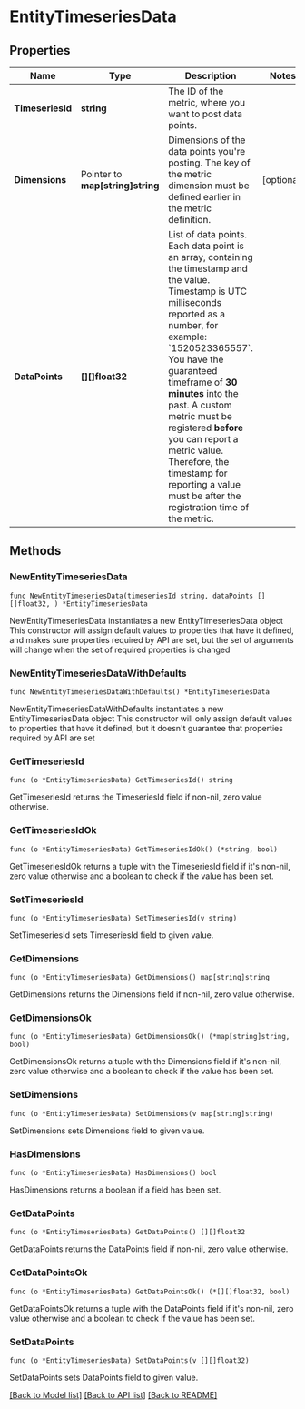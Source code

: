 # EntityTimeseriesData

## Properties

Name | Type | Description | Notes
------------ | ------------- | ------------- | -------------
**TimeseriesId** | **string** | The ID of the metric, where you want to post data points. | 
**Dimensions** | Pointer to **map[string]string** | Dimensions of the data points you&#39;re posting.   The key of the metric dimension must be defined earlier in the metric definition. | [optional] 
**DataPoints** | **[][]float32** | List of data points.   Each data point is an array, containing the timestamp and the value.   Timestamp is UTC milliseconds reported as a number, for example: &#x60;1520523365557&#x60;.   You have the guaranteed timeframe of **30 minutes** into the past.   A custom metric must be registered **before** you can report a metric value. Therefore, the timestamp for reporting a value must be after the registration time of the metric. | 

## Methods

### NewEntityTimeseriesData

`func NewEntityTimeseriesData(timeseriesId string, dataPoints [][]float32, ) *EntityTimeseriesData`

NewEntityTimeseriesData instantiates a new EntityTimeseriesData object
This constructor will assign default values to properties that have it defined,
and makes sure properties required by API are set, but the set of arguments
will change when the set of required properties is changed

### NewEntityTimeseriesDataWithDefaults

`func NewEntityTimeseriesDataWithDefaults() *EntityTimeseriesData`

NewEntityTimeseriesDataWithDefaults instantiates a new EntityTimeseriesData object
This constructor will only assign default values to properties that have it defined,
but it doesn't guarantee that properties required by API are set

### GetTimeseriesId

`func (o *EntityTimeseriesData) GetTimeseriesId() string`

GetTimeseriesId returns the TimeseriesId field if non-nil, zero value otherwise.

### GetTimeseriesIdOk

`func (o *EntityTimeseriesData) GetTimeseriesIdOk() (*string, bool)`

GetTimeseriesIdOk returns a tuple with the TimeseriesId field if it's non-nil, zero value otherwise
and a boolean to check if the value has been set.

### SetTimeseriesId

`func (o *EntityTimeseriesData) SetTimeseriesId(v string)`

SetTimeseriesId sets TimeseriesId field to given value.


### GetDimensions

`func (o *EntityTimeseriesData) GetDimensions() map[string]string`

GetDimensions returns the Dimensions field if non-nil, zero value otherwise.

### GetDimensionsOk

`func (o *EntityTimeseriesData) GetDimensionsOk() (*map[string]string, bool)`

GetDimensionsOk returns a tuple with the Dimensions field if it's non-nil, zero value otherwise
and a boolean to check if the value has been set.

### SetDimensions

`func (o *EntityTimeseriesData) SetDimensions(v map[string]string)`

SetDimensions sets Dimensions field to given value.

### HasDimensions

`func (o *EntityTimeseriesData) HasDimensions() bool`

HasDimensions returns a boolean if a field has been set.

### GetDataPoints

`func (o *EntityTimeseriesData) GetDataPoints() [][]float32`

GetDataPoints returns the DataPoints field if non-nil, zero value otherwise.

### GetDataPointsOk

`func (o *EntityTimeseriesData) GetDataPointsOk() (*[][]float32, bool)`

GetDataPointsOk returns a tuple with the DataPoints field if it's non-nil, zero value otherwise
and a boolean to check if the value has been set.

### SetDataPoints

`func (o *EntityTimeseriesData) SetDataPoints(v [][]float32)`

SetDataPoints sets DataPoints field to given value.



[[Back to Model list]](../README.md#documentation-for-models) [[Back to API list]](../README.md#documentation-for-api-endpoints) [[Back to README]](../README.md)


